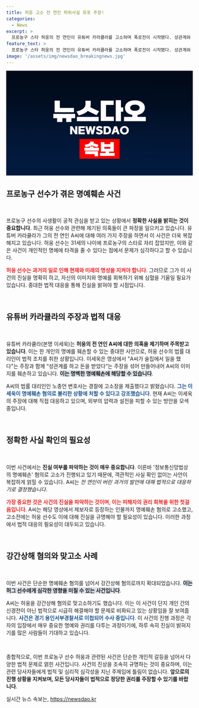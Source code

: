 ```yaml
---
title: 허웅 고소 전 연인 허위사실 유포 주장!
categories:
  - News
excerpt: >
  프로농구 스타 허웅의 전 연인이 유튜버 카라큘라를 고소하며 폭로전이 시작됐다. 성관계와 유흥업소 출신 의혹 등 파문이 일파만파 커지고 있다. 진실 공방의 전말은?
feature_text: >
  프로농구 스타 허웅의 전 연인이 유튜버 카라큘라를 고소하며 폭로전이 시작됐다. 성관계와 유흥업소 출신 의혹 등 파문이 일파만파 커지고 있다. 진실 공방의 전말은?
image: '/assets/img/newsdao_breakingnews.jpg'
---
```


<p><img src="/assets/img/newsdao_breakingnews.jpg" alt="ranknews 속보" /></p>

<h2 data-ke-size="size26">프로농구 선수가 겪은 명예훼손 사건</h2>

<p data-ke-size="size16">&nbsp;</p>

<p>프로농구 선수의 사생활이 공적 관심을 받고 있는 상황에서 <strong>정확한 사실을 밝히는 것이 중요합니다</strong>. 최근 허웅 선수와 관련해 제기된 의혹들이 큰 파장을 일으키고 있습니다. 유튜버 카라큘라가 그의 전 연인 A씨에 대해 여러 가지 주장을 하면서 이 사건은 더욱 복잡해지고 있습니다. 허웅 선수는 31세의 나이에 프로농구의 스타로 자리 잡았지만, 이와 같은 사건이 개인적인 명예에 타격을 줄 수 있다는 점에서 문제가 심각하다고 할 수 있습니다.</p>

<p><b><span style="color: #ee2323;">허웅 선수는 과거의 일로 인해 현재와 미래의 명성을 지켜야 합니다</span></b>. 그러므로 그가 이 사건의 진실을 명확히 하고, 자신의 이미지와 명예를 회복하기 위해 심혈을 기울일 필요가 있습니다. 중대한 법적 대응을 통해 진실을 밝혀야 할 시점입니다.</p>

<p data-ke-size="size16">&nbsp;</p>

<h2 data-ke-size="size26">유튜버 카라큘라의 주장과 법적 대응</h2>

<p data-ke-size="size16">&nbsp;</p>

<p>유튜버 카라큘라(본명 이세욱)는 <strong>허웅의 전 연인 A씨에 대한 의혹을 제기하며 주목받고 있습니다</strong>. 이는 한 개인의 명예를 훼손할 수 있는 중대한 사안으로, 허웅 선수의 법률 대리인이 법적 조치를 취한 상황입니다. 이세욱은 영상에서 "A씨가 술집에서 일을 했다"는 주장과 함께 “성관계를 하고 돈을 받았다”는 주장을 섞어 만들어내어 A씨의 이미지를 훼손하고 있습니다. <b><span style="background-color: #21538527;">이는 명백한 명예훼손에 해당할 수 있습니다</span></b>.</p>

<p>A씨의 법률 대리인인 노종언 변호사는 경찰에 고소장을 제출했다고 밝혔습니다. <b><span style="color: #1a5490;">그는 이세욱이 명예훼손 혐의로 불리한 상황에 처할 수 있다고 강조했습니다</span></b>. 현재 A씨는 이세욱의 주장에 대해 직접 대응하고 있으며, 외부의 압력과 설전을 피할 수 있는 방안을 모색 중입니다.</p>

<p data-ke-size="size16">&nbsp;</p>

<h2 data-ke-size="size26">정확한 사실 확인의 필요성</h2>

<p data-ke-size="size16">&nbsp;</p>

<p>이번 사건에서는 <strong>진실 여부를 파악하는 것이 매우 중요합니다</strong>. 이른바 '정보통신망법상의 명예훼손' 혐의로 고소가 진행되고 있기 때문에, 객관적인 사실 확인 없이는 사안이 복잡하게 얽힐 수 있습니다. A씨는 <em>전 연인이 버린 과거의 발언에 대해 법적으로 대응하기로 결정했습니다</em>.</p>

<p><b><span style="color: #ee2323;">가장 중요한 것은 사건의 진실을 파악하는 것이며, 이는 피해자의 권리 회복을 위한 첫걸음입니다</span></b>. A씨는 해당 영상에서 제보자로 등장하는 인물까지 명예훼손 혐의로 고소했고, 고소전에는 허웅 선수도 이에 대해 진실을 규명해야 할 필요성이 있습니다. 이러한 과정에서 법적 대응의 필요성이 대두되고 있습니다.</p>

<p data-ke-size="size16">&nbsp;</p>

<h2 data-ke-size="size26">강간상해 혐의와 맞고소 사례</h2>

<p data-ke-size="size16">&nbsp;</p>

<p>이번 사건은 단순한 명예훼손 혐의를 넘어서 강간상해 혐의로까지 확대되었습니다. <b><span style="background-color: #21538527;">이는 허그 선수에게 심각한 영향을 미칠 수 있는 사건입니다</span></b>.</p>

<p>A씨는 허웅을 강간상해 혐의로 맞고소하기도 했습니다. 이는 이 사건이 단지 개인 간의 신경전이 아닌 법적으로 시급히 해결해야 할 문제로 비화되고 있는 상황임을 잘 보여줍니다. <b><span style="color: #1a5490;">사건은 경기 용인서부경찰서로 이첩되어 수사 중입니다</span></b>. 이 사건의 진행 과정은 각자의 입장에서 매우 중요한 명예와 권리를 다투는 과정이기에, 하루 속히 진실이 밝혀지기를 많은 사람들이 기대하고 있습니다.</p>

<p data-ke-size="size16">&nbsp;</p>

<p>종합적으로, 이번 프로농구 선수 허웅과 관련된 사건은 단순한 개인적 갈등을 넘어서 다양한 법적 문제로 얽힌 사건입니다. 사건의 진상을 조속히 규명하는 것이 중요하며, 이는 관련 당사자들에게 법적 및 심리적 심각성을 지닌 주제임에 틀림이 없습니다. <strong>앞으로의 진행 상황을 지켜보며, 모든 당사자들이 법적으로 정당한 권리를 주장할 수 있기를 바랍니다</strong>.</p>
실시간 뉴스 속보는, <a href="https://newsdao.kr" rel="dofollow">https://newsdao.kr</a>


